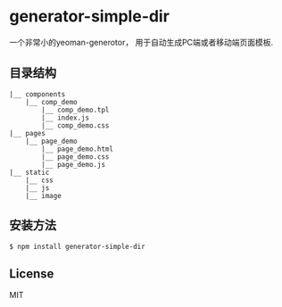 # generator-simple-dir
一个非常小的yeoman-generotor，
用于自动生成PC端或者移动端页面模板.
## 目录结构
```
|__ components
    |__ comp_demo
        |__ comp_demo.tpl
        |__ index.js
        |__ comp_demo.css
|__ pages
    |__ page_demo
        |__ page_demo.html
        |__ page_demo.css
        |__ page_demo.js
|__ static
    |__ css
    |__ js
    |__ image
```

## 安装方法
```
$ npm install generator-simple-dir
```

## License
MIT
